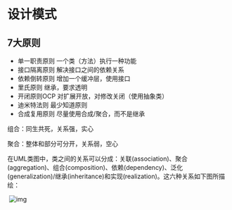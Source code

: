 # 设计模式

## 7大原则

+ 单一职责原则    一个类（方法）执行一种功能
+ 接口隔离原则    解决接口之间的依赖关系
+ 依赖倒转原则    增加一个缓冲层，使用接口
+ 里氏原则       继承，要求透明
+ 开闭原则OCP       对扩展开放，对修改关闭（使用抽象类）
+ 迪米特法则     最少知道原则
+ 合成复用原则    尽量使用合成/聚合，而不是继承

组合：同生共死，关系强，实心

聚合：整体和部分可分开，关系弱，空心 

 在UML类图中，类之间的关系可以分成：关联(association)、聚合(aggregation)、组合(composition)、依赖(dependency)、泛化(generalization)/继承(inheritance)和实现(realization)。这六种关系如下图所描绘：

​    ![img](http://static.oschina.net/uploads/space/2014/0420/102330_lYoU_941605.png)
